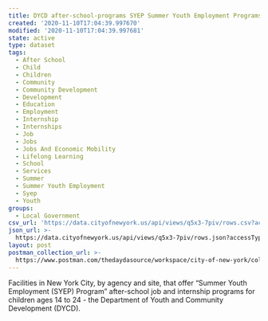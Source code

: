 ```yaml
---
title: DYCD after-school-programs SYEP Summer Youth Employment Programs
created: '2020-11-10T17:04:39.997670'
modified: '2020-11-10T17:04:39.997681'
state: active
type: dataset
tags:
  - After School
  - Child
  - Children
  - Community
  - Community Development
  - Development
  - Education
  - Employment
  - Internship
  - Internships
  - Job
  - Jobs
  - Jobs And Economic Mobility
  - Lifelong Learning
  - School
  - Services
  - Summer
  - Summer Youth Employment
  - Syep
  - Youth
groups:
  - Local Government
csv_url: 'https://data.cityofnewyork.us/api/views/q5x3-7piv/rows.csv?accessType=DOWNLOAD'
json_url: >-
  https://data.cityofnewyork.us/api/views/q5x3-7piv/rows.json?accessType=DOWNLOAD
layout: post
postman_collection_url: >-
  https://www.postman.com/thedaydasource/workspace/city-of-new-york/collection/15909983-b0c77566-34e4-4eb6-adf8-752adba48265
---
```

Facilities in New York City, by agency and site, that offer “Summer Youth Employment (SYEP) Program” after-school  job and internship programs for children ages 14 to 24 - the Department of Youth and Community Development (DYCD).
